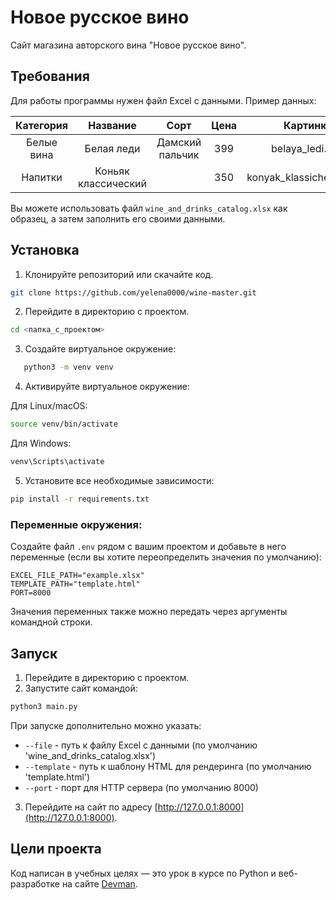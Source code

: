 # Новое русское вино

Сайт магазина авторского вина "Новое русское вино".
## Требования
Для работы программы нужен файл Excel с данными. Пример данных:

|  Категория |       Название      |       Сорт      | Цена |         Картинка         | Акция                |
|:----------:|:-------------------:|:---------------:|:----:|:------------------------:|----------------------|
| Белые вина |      Белая леди     | Дамский пальчик |  399 |      belaya_ledi.png     | Выгодное предложение |
|   Напитки  | Коньяк классический |                 |  350 | konyak_klassicheskyi.png |                      |

Вы можете использовать файл `wine_and_drinks_catalog.xlsx` как образец, а затем заполнить его своими данными.

## Установка
1. Клонируйте репозиторий или скачайте код.
```bash
git clone https://github.com/yelena0000/wine-master.git
```
2. Перейдите в директорию с проектом.
```bash
cd <папка_с_проектом>
````
3. Создайте виртуальное окружение:
```bash
   python3 -m venv venv
```
4. Активируйте виртуальное окружение:

Для Linux/macOS:
```bash
source venv/bin/activate
```
Для Windows:
```bash
venv\Scripts\activate
```
5. Установите все необходимые зависимости:
```bash
pip install -r requirements.txt
```
### Переменные окружения:

Создайте файл `.env` рядом с вашим проектом и добавьте в него переменные (если вы хотите переопределить значения по умолчанию):

```
EXCEL_FILE_PATH="example.xlsx"
TEMPLATE_PATH="template.html"
PORT=8000
```
Значения переменных также можно передать через аргументы командной строки.
## Запуск

1. Перейдите в директорию с проектом.
2. Запустите сайт командой:
```bash
python3 main.py
```
При запуске дополнительно можно указать:
- `--file` - путь к файлу Excel с данными (по умолчанию 'wine_and_drinks_catalog.xlsx')
- `--template` - путь к шаблону HTML для рендеринга (по умолчанию 'template.html')
- `--port` - порт для HTTP сервера (по умолчанию 8000)
3. Перейдите на сайт по адресу [http://127.0.0.1:8000](http://127.0.0.1:8000).

## Цели проекта

Код написан в учебных целях — это урок в курсе по Python и веб-разработке на сайте [Devman](https://dvmn.org).
